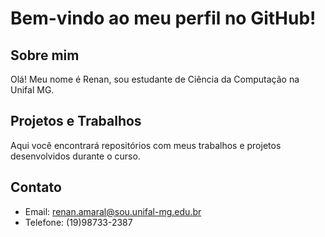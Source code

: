# Bem-vindo ao meu perfil no GitHub!

## Sobre mim
Olá! Meu nome é Renan, sou estudante de Ciência da Computação na Unifal MG. 

## Projetos e Trabalhos
Aqui você encontrará repositórios com meus trabalhos e projetos desenvolvidos durante o curso.

## Contato
- Email: renan.amaral@sou.unifal-mg.edu.br
- Telefone: (19)98733-2387
